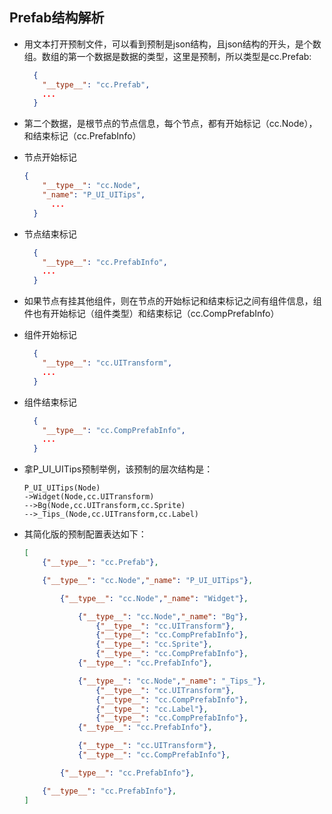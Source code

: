 ## Prefab结构解析

- 用文本打开预制文件，可以看到预制是json结构，且json结构的开头，是个数组。数组的第一个数据是数据的类型，这里是预制，所以类型是cc.Prefab:

  ```json
    {
      "__type__": "cc.Prefab",
      ...
    }
  ```

- 第二个数据，是根节点的节点信息，每个节点，都有开始标记（cc.Node），和结束标记（cc.PrefabInfo）

- 节点开始标记

  ```json
  {
      "__type__": "cc.Node",
      "_name": "P_UI_UITips",
    	...
    }
  ```

- 节点结束标记

  ```json
    {
      "__type__": "cc.PrefabInfo",
      ...
    }
  ```

- 如果节点有挂其他组件，则在节点的开始标记和结束标记之间有组件信息，组件也有开始标记（组件类型）和结束标记（cc.CompPrefabInfo）

- 组件开始标记

  ```json
    {
      "__type__": "cc.UITransform",
      ...
    }
  ```

- 组件结束标记

  ```json
    {
      "__type__": "cc.CompPrefabInfo",
      ...
    }
  ```

- 拿P_UI_UITips预制举例，该预制的层次结构是：

  ```
  P_UI_UITips(Node)
  ->Widget(Node,cc.UITransform)
  -->Bg(Node,cc.UITransform,cc.Sprite)
  -->_Tips_(Node,cc.UITransform,cc.Label)
  ```

- 其简化版的预制配置表达如下：

  ```json
  [
      {"__type__": "cc.Prefab"},
  
      {"__type__": "cc.Node","_name": "P_UI_UITips"},
  
          {"__type__": "cc.Node","_name": "Widget"},
  
              {"__type__": "cc.Node","_name": "Bg"},
                  {"__type__": "cc.UITransform"},
                  {"__type__": "cc.CompPrefabInfo"},
                  {"__type__": "cc.Sprite"},
                  {"__type__": "cc.CompPrefabInfo"},
              {"__type__": "cc.PrefabInfo"},
  
              {"__type__": "cc.Node","_name": "_Tips_"},
                  {"__type__": "cc.UITransform"},
                  {"__type__": "cc.CompPrefabInfo"},
                  {"__type__": "cc.Label"},
                  {"__type__": "cc.CompPrefabInfo"},
              {"__type__": "cc.PrefabInfo"},
  
              {"__type__": "cc.UITransform"},
              {"__type__": "cc.CompPrefabInfo"},
  
          {"__type__": "cc.PrefabInfo"},
  
      {"__type__": "cc.PrefabInfo"},
  ]
  ```

  
